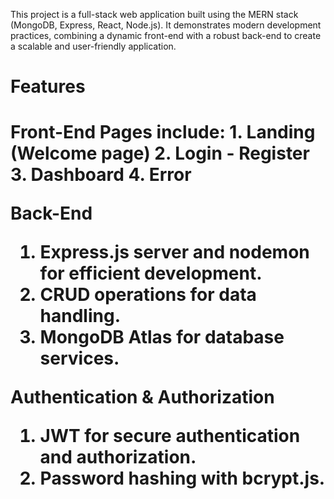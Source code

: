 This project is a full-stack web application built using the MERN stack (MongoDB, Express, React, Node.js). It demonstrates modern development practices, combining a dynamic front-end with a robust back-end to create a scalable and user-friendly application.

<h1> Features<h1/>
Front-End
Pages include: 
1. Landing (Welcome page)
2. Login - Register
3. Dashboard
4. Error

Back-End
1. Express.js server and nodemon for efficient development.
2. CRUD operations for data handling.
3. MongoDB Atlas for database services.

Authentication & Authorization
1. JWT for secure authentication and authorization.
2. Password hashing with bcrypt.js.
